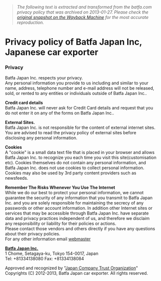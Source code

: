 > *The following text is extracted and transformed from the batfa.com privacy policy that was archived on 2013-01-27. Please check the [original snapshot on the Wayback Machine](https://web.archive.org/web/20130127103615id_/http%3A//www.batfa.com/privacypolicy.htm) for the most accurate reproduction.*

# Privacy policy of Batfa Japan Inc, Japanese car exporter

### Privacy

Batfa Japan Inc. respects your privacy.  
Any personal information you provide to us including and similar to your name, address, telephone number and e-mail address will not be released, sold, or rented to any entities or individuals outside of Batfa Japan Inc..

**Credit card details**  
Batfa Japan Inc. will never ask for Credit Card details and request that you do not enter it on any of the forms on Batfa Japan Inc..

**External Sites.**  
Batfa Japan Inc. is not responsible for the content of external internet sites. You are advised to read the privacy policy of external sites before disclosing any personal information.

**Cookies**  
A "cookie" is a small data text file that is placed in your browser and allows Batfa Japan Inc. to recognize you each time you visit this site(customisation etc). Cookies themselves do not contain any personal information, and Batfa Japan Inc. does not use cookies to collect personal information. Cookies may also be used by 3rd party content providers such as newsfeeds.

**Remember The Risks Whenever You Use The Internet**  
While we do our best to protect your personal information, we cannot guarantee the security of any information that you transmit to Batfa Japan Inc. and you are solely responsible for maintaining the secrecy of any passwords or other account information. In addition other Internet sites or services that may be accessible through Batfa Japan Inc. have separate data and privacy practices independent of us, and therefore we disclaim any responsibility or liability for their policies or actions.  
Please contact those vendors and others directly if you have any questions about their privacy policies.  
For any other information email [webmaster](mailto:info@batfa.com)

**[Batfa Japan Inc.](http://www.batfa.com/)**  
1 Chome, Setagaya-ku, Tokyo 154-0017, Japan  
Tel: +81334138080 Fax: +81334138084

Approved and recognized by "[Japan Company Trust Organization](http://www.japancompanytrust.org/)"  
Copyrights (C) 2012-2013, Batfa Japan car exporter. All rights reserved.
